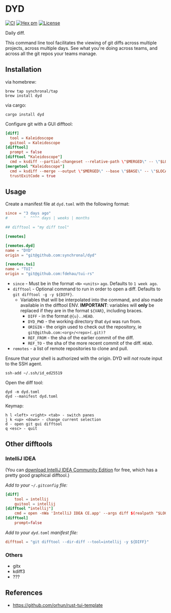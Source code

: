 # DYD

[![CI](https://github.com/synchronal/dyd/actions/workflows/tests.yml/badge.svg)](https://github.com/synchronal/dyd/actions)
[![Hex pm](http://img.shields.io/crates/v/dyd.svg?style=flat)](https://crates.io/crates/dyd)
[![License](http://img.shields.io/github/license/synchronal/dyd.svg?style=flat)](https://github.com/synchronal/dyd/blob/main/LICENSE.md)

Daily diff.

This command line tool facilitates the viewing of git diffs across multiple projects, across
multiple days. See what you're doing across teams, and across all the git repos your teams
manage.


## Installation

via homebrew:

```shell
brew tap synchronal/tap
brew install dyd
```

via cargo:

```shell
cargo install dyd
```

Configure git with a GUI difftool:

```toml
[diff]
  tool = Kaleidoscope
  guitool = Kaleidoscope
[difftool]
  prompt = false
[difftool "Kaleidoscope"]
  cmd = ksdiff --partial-changeset --relative-path \"$MERGED\" -- \"$LOCAL\" \"$REMOTE\"
[mergetool "Kaleidoscope"]
  cmd = ksdiff --merge --output \"$MERGED\" --base \"$BASE\" -- \"$LOCAL\" --snapshot \"$REMOTE\" --snapshot
  trustExitCode = true
```


## Usage

Create a manifest file at `dyd.toml` with the following format:

```toml
since = "3 days ago"
#       "  ^^^^ days | weeks | months

## difftool = "my diff tool"

[remotes]

[remotes.dyd]
name = "DYD"
origin = "git@github.com:synchronal/dyd"

[remotes.tui]
name = "TUI"
origin = "git@github.com:fdehau/tui-rs"
```

- `since` - Must be in the format `<N>` `<units>` `ago`. Defaults to `1 week ago`.
- `difftool` - Optional command to run in order to open a diff. Defaults to `git difftool -g -y ${DIFF}`.
  - Variables that will be interpolated into the command, and also made available in the difftool
    ENV. **IMPORTANT**: variables will **only** be replaced if they are in the format `${VAR}`,
    including braces.
    - `DIFF` - in the format `@{u}..HEAD`.
    - `DYD_PWD` - the working directory that `dyd` was run from.
    - `ORIGIN` - the origin used to check out the repository, ie `git@github.com:<org>/<repo>(.git)?`
    - `REF_FROM` - the sha of the earlier commit of the diff.
    - `REF_TO` - the sha of the more recent commit of the diff. `HEAD`.
- `remotes` - a list of remote repositories to clone and pull.

Ensure that your shell is authorized with the origin. DYD will *not* route input to the SSH agent.

```shell
ssh-add ~/.ssh/id_ed25519
```

Open the diff tool:

```shell
dyd -m dyd.toml
dyd --manifest dyd.toml
```

Keymap:

```
h l <left> <right> <tab> - switch panes
j k <up> <down> - change current selection
d - open git gui difftool
q <esc> - quit
```


## Other difftools

### IntelliJ IDEA

(You can [download IntelliJ IDEA Community Edition](https://www.jetbrains.com/idea/download/#section=mac) 
for free, which has a pretty good graphical difftool.)

*Add to your `~/.gitconfig` file:*

```toml
[diff]
	tool = intellij
	guitool = intellij
[difftool "intellij"]
	cmd = open -nWa 'IntelliJ IDEA CE.app' --args diff $(realpath "$LOCAL") $(realpath "$REMOTE")
[difftool]
	prompt=false
```

*Add to your `dyd.toml` manifest file:*

```toml
difftool = "git difftool --dir-diff --tool=intellij -y ${DIFF}"
```

### Others
- gitx
- kdiff3
- ???


## References

- https://github.com/orhun/rust-tui-template

